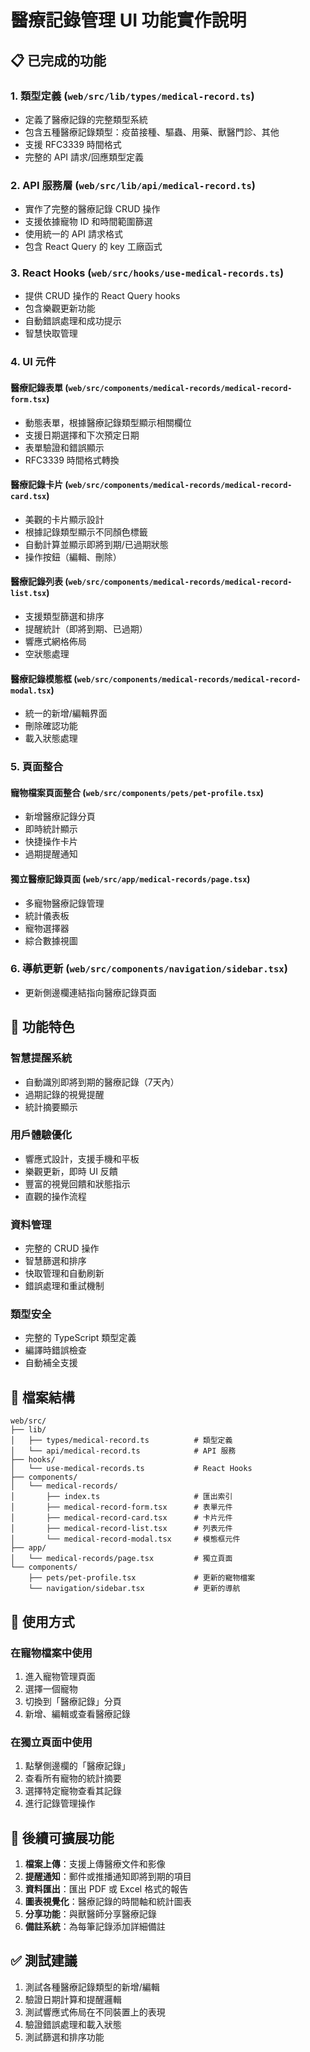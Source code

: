 # 醫療記錄管理 UI 功能實作說明

## 📋 已完成的功能

### 1. 類型定義 (`web/src/lib/types/medical-record.ts`)
- 定義了醫療記錄的完整類型系統
- 包含五種醫療記錄類型：疫苗接種、驅蟲、用藥、獸醫門診、其他
- 支援 RFC3339 時間格式
- 完整的 API 請求/回應類型定義

### 2. API 服務層 (`web/src/lib/api/medical-record.ts`)
- 實作了完整的醫療記錄 CRUD 操作
- 支援依據寵物 ID 和時間範圍篩選
- 使用統一的 API 請求格式
- 包含 React Query 的 key 工廠函式

### 3. React Hooks (`web/src/hooks/use-medical-records.ts`)
- 提供 CRUD 操作的 React Query hooks
- 包含樂觀更新功能
- 自動錯誤處理和成功提示
- 智慧快取管理

### 4. UI 元件

#### 醫療記錄表單 (`web/src/components/medical-records/medical-record-form.tsx`)
- 動態表單，根據醫療記錄類型顯示相關欄位
- 支援日期選擇和下次預定日期
- 表單驗證和錯誤顯示
- RFC3339 時間格式轉換

#### 醫療記錄卡片 (`web/src/components/medical-records/medical-record-card.tsx`)
- 美觀的卡片顯示設計
- 根據記錄類型顯示不同顏色標籤
- 自動計算並顯示即將到期/已過期狀態
- 操作按鈕（編輯、刪除）

#### 醫療記錄列表 (`web/src/components/medical-records/medical-record-list.tsx`)
- 支援類型篩選和排序
- 提醒統計（即將到期、已過期）
- 響應式網格佈局
- 空狀態處理

#### 醫療記錄模態框 (`web/src/components/medical-records/medical-record-modal.tsx`)
- 統一的新增/編輯界面
- 刪除確認功能
- 載入狀態處理

### 5. 頁面整合

#### 寵物檔案頁面整合 (`web/src/components/pets/pet-profile.tsx`)
- 新增醫療記錄分頁
- 即時統計顯示
- 快捷操作卡片
- 過期提醒通知

#### 獨立醫療記錄頁面 (`web/src/app/medical-records/page.tsx`)
- 多寵物醫療記錄管理
- 統計儀表板
- 寵物選擇器
- 綜合數據視圖

### 6. 導航更新 (`web/src/components/navigation/sidebar.tsx`)
- 更新側邊欄連結指向醫療記錄頁面

## 🎯 功能特色

### 智慧提醒系統
- 自動識別即將到期的醫療記錄（7天內）
- 過期記錄的視覺提醒
- 統計摘要顯示

### 用戶體驗優化
- 響應式設計，支援手機和平板
- 樂觀更新，即時 UI 反饋
- 豐富的視覺回饋和狀態指示
- 直觀的操作流程

### 資料管理
- 完整的 CRUD 操作
- 智慧篩選和排序
- 快取管理和自動刷新
- 錯誤處理和重試機制

### 類型安全
- 完整的 TypeScript 類型定義
- 編譯時錯誤檢查
- 自動補全支援

## 🔗 檔案結構

```
web/src/
├── lib/
│   ├── types/medical-record.ts          # 類型定義
│   └── api/medical-record.ts            # API 服務
├── hooks/
│   └── use-medical-records.ts           # React Hooks
├── components/
│   └── medical-records/
│       ├── index.ts                     # 匯出索引
│       ├── medical-record-form.tsx      # 表單元件
│       ├── medical-record-card.tsx      # 卡片元件
│       ├── medical-record-list.tsx      # 列表元件
│       └── medical-record-modal.tsx     # 模態框元件
├── app/
│   └── medical-records/page.tsx         # 獨立頁面
└── components/
    ├── pets/pet-profile.tsx             # 更新的寵物檔案
    └── navigation/sidebar.tsx           # 更新的導航
```

## 🚀 使用方式

### 在寵物檔案中使用
1. 進入寵物管理頁面
2. 選擇一個寵物
3. 切換到「醫療記錄」分頁
4. 新增、編輯或查看醫療記錄

### 在獨立頁面中使用
1. 點擊側邊欄的「醫療記錄」
2. 查看所有寵物的統計摘要
3. 選擇特定寵物查看其記錄
4. 進行記錄管理操作

## 📝 後續可擴展功能

1. **檔案上傳**：支援上傳醫療文件和影像
2. **提醒通知**：郵件或推播通知即將到期的項目
3. **資料匯出**：匯出 PDF 或 Excel 格式的報告
4. **圖表視覺化**：醫療記錄的時間軸和統計圖表
5. **分享功能**：與獸醫師分享醫療記錄
6. **備註系統**：為每筆記錄添加詳細備註

## ✅ 測試建議

1. 測試各種醫療記錄類型的新增/編輯
2. 驗證日期計算和提醒邏輯
3. 測試響應式佈局在不同裝置上的表現
4. 驗證錯誤處理和載入狀態
5. 測試篩選和排序功能